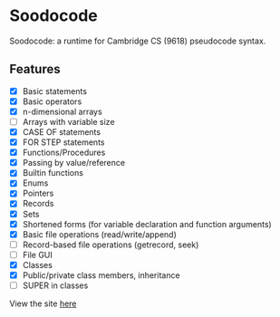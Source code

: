 # Soodocode

Soodocode: a runtime for Cambridge CS (9618) pseudocode syntax.

## Features
* [x] Basic statements
* [x] Basic operators
* [x] n-dimensional arrays
* [ ] Arrays with variable size
* [x] CASE OF statements
* [x] FOR STEP statements
* [x] Functions/Procedures
* [x] Passing by value/reference
* [x] Builtin functions
* [x] Enums
* [x] Pointers
* [x] Records
* [x] Sets
* [x] Shortened forms (for variable declaration and function arguments)
* [x] Basic file operations (read/write/append)
* [ ] Record-based file operations (getrecord, seek)
* [ ] File GUI
* [x] Classes
* [x] Public/private class members, inheritance
* [ ] SUPER in classes

View the site [here](https://balam314.github.io/soodocode)
